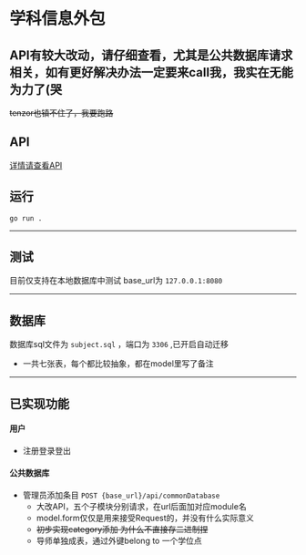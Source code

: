 # 学科信息外包

## API有较大改动，请仔细查看，尤其是公共数据库请求相关，如有更好解决办法一定要来call我，我实在无能为力了(哭

~~tenzor也镇不住了，我要跑路~~
## API

[详情请查看API](./sdj-be/API.md)

## 运行

```
go run .
```

---

## 测试

目前仅支持在本地数据库中测试
base_url为 `127.0.0.1:8080` 

---

## 数据库

数据库sql文件为 `subject.sql` ，端口为 `3306` ,已开启自动迁移

+ 一共七张表，每个都比较抽象，都在model里写了备注

---

## 已实现功能

#### 用户
 + 注册登录登出
#### 公共数据库

+ 管理员添加条目 `POST {base_url}/api/commonDatabase`
  + 大改API，五个子模块分别请求，在url后面加对应module名
  + model.form仅仅是用来接受Request的，并没有什么实际意义
  + ~~初步实现category添加   为什么不直接存二进制捏~~
  + 导师单独成表，通过外键belong to 一个学位点
